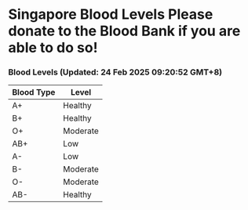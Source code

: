 Singapore Blood Levels
 Please donate to the Blood Bank if you are able to do so!
================================================================================================================================

### Blood Levels (Updated: 24 Feb 2025 09:20:52 GMT+8)
| Blood Type | Level     |
|------------|-----------|
| A+     | Healthy |
| B+     | Healthy |
| O+     | Moderate |
| AB+     | Low |
| A-     | Low |
| B-     | Moderate |
| O-     | Moderate |
| AB-     | Healthy |
